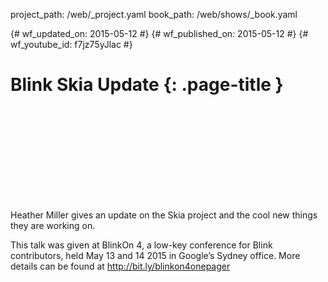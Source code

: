 project_path: /web/_project.yaml book_path: /web/shows/_book.yaml

{# wf_updated_on: 2015-05-12 #} {# wf_published_on: 2015-05-12 #} {# wf_youtube_id: f7jz75yJlac #}

# Blink Skia Update {: .page-title }

<div class="video-wrapper">
  <iframe class="devsite-embedded-youtube-video" data-video-id="f7jz75yJlac"
          data-autohide="1" data-showinfo="0" frameborder="0" allowfullscreen>
  </iframe>
</div>

Heather Miller gives an update on the Skia project and the cool new things they are working on.

This talk was given at BlinkOn 4, a low-key conference for Blink contributors, held May 13 and 14 2015 in Google’s Sydney office. More details can be found at http://bit.ly/blinkon4onepager